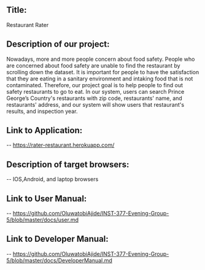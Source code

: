 ## Title:

Restaurant Rater

## Description of our project:

Nowadays, more and more people concern about food safety. People who are concerned about food safety are unable to find the restaurant by scrolling down the dataset. It is important for people to have the satisfaction that they are eating in a sanitary environment and intaking food that is not contaminated. Therefore, our project goal is to help people to find out safety restaurants to go to eat. In our system, users can search Prince George’s Country's restaurants with zip code, restaurants' name, and restaurants' address, and our system will show users that restaurant's results, and inspection year.

## Link to Application:

-- https://rater-restaurant.herokuapp.com/

## Description of target browsers:

-- IOS,Android, and laptop browsers

## Link to User Manual:

-- https://github.com/OluwatobiAjide/INST-377-Evening-Group-5/blob/master/docs/user.md

## Link to Developer Manual:

-- https://github.com/OluwatobiAjide/INST-377-Evening-Group-5/blob/master/docs/DeveloperManual.md
